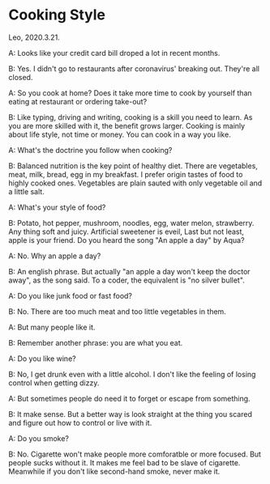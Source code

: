 # Cooking Style

Leo, 2020.3.21.

A: Looks like your credit card bill droped a lot in recent months.

B: Yes. I didn't go to restaurants after coronavirus' breaking out. They're all closed.

A: So you cook at home? Does it take more time to cook by yourself than eating at restaurant or ordering take-out?

B: Like typing, driving and writing, cooking is a skill you need to learn. As you are more skilled with it, the benefit grows larger. Cooking is mainly about life style, not time or money. You can cook in a way you like.

A: What's the doctrine you follow when cooking?

B: Balanced nutrition is the key point of healthy diet. There are vegetables, meat, milk, bread, egg in my breakfast. I prefer origin tastes of food to highly cooked ones. Vegetables are plain sauted with only vegetable oil and a little salt.

A: What's your style of food?

B: Potato, hot pepper, mushroom, noodles, egg, water melon, strawberry. Any thing soft and juicy. Artificial sweetener is eveil, Last but not least, apple is your friend. Do you heard the song "An apple a day" by Aqua?

A: No. Why an apple a day?

B: An english phrase. But actually "an apple a day won't keep the doctor away", as the song said. To a coder, the equivalent is "no silver bullet".

A: Do you like junk food or fast food?

B: No. There are too much meat and too little vegetables in them.

A: But many people like it.

B: Remember another phrase: you are what you eat.

A: Do you like wine?

B: No, I get drunk even with a little alcohol. I don't like the feeling of losing control when getting dizzy.

A: But sometimes people do need it to forget or escape from something.

B: It make sense. But a better way is look straight at the thing you scared and figure out how to control or live with it.

A: Do you smoke?

B: No. Cigarette won't make people more comforatble or more focused. But people sucks without it. It makes me feel bad to be slave of cigarette. Meanwhile if you don't like second-hand smoke, never make it.

